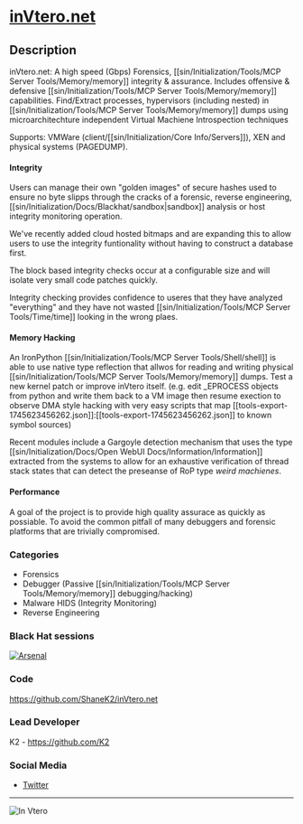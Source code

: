# [inVtero.net](https://github.com/ShaneK2/inVtero.net)

## Description
inVtero.net: A high speed (Gbps) Forensics, [[sin/Initialization/Tools/MCP Server Tools/Memory/memory]] integrity & assurance. Includes offensive & defensive [[sin/Initialization/Tools/MCP Server Tools/Memory/memory]] capabilities.
Find/Extract processes, hypervisors (including nested) in [[sin/Initialization/Tools/MCP Server Tools/Memory/memory]] dumps using microarchitechture independent Virtual Machiene Introspection
techniques 

Supports: VMWare (client/[[sin/Initialization/Core Info/Servers]]), XEN and physical systems (PAGEDUMP).

#### Integrity
Users can manage their own "golden images" of secure hashes used to ensure no byte slipps through the cracks
of a forensic, reverse engineering, [[sin/Initialization/Docs/Blackhat/sandbox|sandbox]] analysis or host integrity monitoring operation.

We've recently added cloud hosted bitmaps and are expanding this to allow users to use the integrity funtionality without having to construct
a database first.

The block based integrity checks occur at a configurable size and will isolate very small code patches quickly.

Integrity checking provides confidence to useres that they have analyzed "everything" and they have not wasted 
[[sin/Initialization/Tools/MCP Server Tools/Time/time]] looking in the wrong plaes.

#### Memory Hacking
An IronPython [[sin/Initialization/Tools/MCP Server Tools/Shell/shell]] is able to use native type reflection that allwos for reading and writing physical [[sin/Initialization/Tools/MCP Server Tools/Memory/memory]] dumps.  Test a new 
kernel patch or improve inVtero itself.  (e.g. edit _EPROCESS objects from python and write them back to a VM image then resume
exection to observe DMA style hacking with very easy scripts that map [[tools-export-1745623456262.json]]:[[tools-export-1745623456262.json]] to known symbol sources)

Recent modules include a Gargoyle detection mechanism that uses the type [[sin/Initialization/Docs/Open WebUI Docs/Information/Information]] extracted from the systems to allow for
an exhaustive verification of thread stack states that can detect the preseanse of RoP type _weird machienes_.

#### Performance
A goal of the project is to provide high quality assurace as quickly as possiable.  To avoid the common pitfall of many debuggers 
and forensic platforms that are trivially compromised.  

### Categories
* Forensics
* Debugger (Passive [[sin/Initialization/Tools/MCP Server Tools/Memory/memory]] debugging/hacking)
* Malware HIDS (Integrity Monitoring) 
* Reverse Engineering

### Black Hat sessions
[![Arsenal](https://rawgit.com/toolswatch/badges/master/arsenal/usa/2017.svg)](http://www.toolswatch.org/2017/06/the-black-hat-arsenal-usa-2017-phenomenal-line-up-announced/)
 
### Code 
https://github.com/ShaneK2/inVtero.net

### Lead Developer
K2 - https://github.com/K2

### Social Media 
* [Twitter](https://twitter.com/ktwo_K2)
----
![In Vtero](https://raw.githubusercontent.com/ShaneK2/inVtero.net/gh-pages/images/inVtero.jpg)
